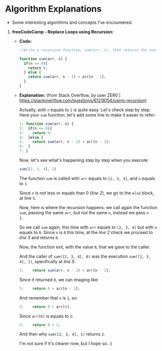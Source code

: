 # Algorithm Explanations

- Some interesting algorithms and concepts I've encountered. 

1. **freeCodeCamp - Replace Loops using Recursion:**

   - **Code:**

     ```js
     //Write a recursive function, sum(arr, n), that returns the sum of the first n elements of an array arr.
     
     function sum(arr, n) {
       if(n <= 0){
         return 0;
       } else {
         return sum(arr, n - 1) + arr[n - 1];
       }
     }
     
     ```

   - **Explanation:** (from Stack Overflow, by user ZER0 | https://stackoverflow.com/questions/61218154/using-recursion)

     Actually, with `n` equals to `1` is quite easy. Let's check step by step. Here your `sum` function; let's add some line to make it easier to refer:

     ```js
     1: function sum(arr, n) {
     2:  if(n <= 0){
     3:    return 0;
     4:  }else {
     5:    return sum(arr, n - 1) + arr[n - 1];
     6:  }
     7: }
     ```

     Now, let's see what's happening step by step when you execute:

     ```js
     sum([2, 3, 4], 1)
     ```

     The function `sum` is called with `arr` equals to `[2, 3, 4]`, and `n` equals to `1`.

     Since `n` is not less or equals than 0 (*line 2*), we go to the `else` block, at line `5`.

     Now, here is where the recursion happens: we call again the function `sum`, passing the same `arr`, but not the same `n`, instead we pass `n - 1`.

     So we call `sum` again, this time with `arr` equals to `[2, 3, 4]` but with `n` equals to `0`. Since `n` is `0` this time, at the *line 2* check we proceed to *line 3* and returns `0`.

     Now, the function exit, with the value `0`, that we gave to the caller.

     And the caller of `sum([2, 3, 4], 0)` was the execution `sum([2, 3, 4], 1)`, specifically at *line 5*:

     ```js
     5:    return sum(arr, n - 1) + arr[n - 1];
     ```

     Since it returned `0`, we can imaging like:

     ```js
     5:    return 0 + arr[n - 1];
     ```

     And remember that `n` is `1`, so:

     ```js
     5:    return 0 + arr[0];
     ```

     Since `arr[0]` is equals to `2`:

     ```js
     5:    return 0 + 2;
     ```

     And then why `sum([2, 3, 4], 1)` returns `2`.

     I'm not sure if it's clearer now, but I hope so. :)